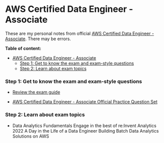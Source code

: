 # AWS Certified Data Engineer - Associate

These are my personal notes from official [AWS Certified Data Engineer - Associate](https://aws.amazon.com/certification/certified-data-engineer-associate/). There may be errors.

**Table of content:**
- [AWS Certified Data Engineer - Associate](#aws-certified-data-engineer---associate)
    - [Step 1: Get to know the exam and exam-style questions](#step-1-get-to-know-the-exam-and-exam-style-questions)
    - [Step 2: Learn about exam topics](#step-2-learn-about-exam-topics)


<a id="Step_1"></a>
### Step 1: Get to know the exam and exam-style questions
* [Review the exam guide](https://d1.awsstatic.com/training-and-certification/docs-data-engineer-associate/AWS-Certified-Data-Engineer-Associate_Exam-Guide.pdf) 

* [AWS Certified Data Engineer - Associate Official Practice Question Set](https://explore.skillbuilder.aws/learn/course/external/view/elearning/16985/aws-certified-data-engineer-associate-official-practice-question-set-dea-c01-english) 

<a id="Step_2"></a>
### Step 2: Learn about exam topics
* Data Analytics Fundamentals 
Engage in the best of re:Invent Analytics 2022 
A Day in the Life of a Data Engineer 
Building Batch Data Analytics Solutions on AWS 





[def]: #step-2-learn-about-exam-topics